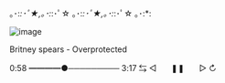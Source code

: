 ｡･:*:･ﾟ★,｡･:*:･ﾟ☆ ｡･:*:･ﾟ★,｡･:*:･ﾟ☆ ｡･:*:

![image](https://github.com/Blightpb/Blightpb/assets/159180376/3698a0bc-a872-49ac-8695-f21fecf10706)

   
Britney spears - Overprotected

   0:58 ━━━━●─────────  3:17
 ⇆       ◁ㅤㅤ❚❚ㅤㅤ▷       ↻





